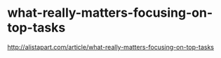 # what-really-matters-focusing-on-top-tasks
http://alistapart.com/article/what-really-matters-focusing-on-top-tasks
